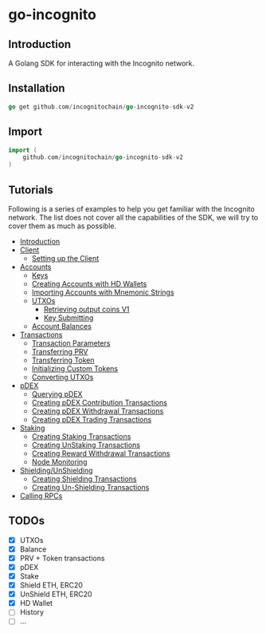 # go-incognito
## Introduction
A Golang SDK for interacting with the Incognito network.

## Installation
```go
go get github.com/incognitochain/go-incognito-sdk-v2
```

## Import
```go
import (
    github.com/incognitochain/go-incognito-sdk-v2
)
```

## Tutorials
Following is a series of examples to help you get familiar with the Incognito network. The list does not cover all the capabilities of the SDK, we will try to cover them as much as possible. 

* [Introduction](tutorials/docs/intro/intro.md)
* [Client](tutorials/docs/client)
    * [Setting up the Client](tutorials/docs/client/client.md)
* [Accounts](tutorials/docs/accounts)
    * [Keys](tutorials/docs/accounts/keys.md)
    * [Creating Accounts with HD Wallets](tutorials/docs/accounts/hdwallet_create.md)
    * [Importing Accounts with Mnemonic Strings](tutorials/docs/accounts/hdwallet_import.md)
    * [UTXOs](tutorials/docs/accounts/utxo.md)
      * [Retrieving output coins V1](tutorials/docs/accounts/utxo_retrieve.md)
      * [Key Submitting](tutorials/docs/accounts/submit_key.md)
    * [Account Balances](tutorials/docs/accounts/balances.md)
* [Transactions](tutorials/docs/transactions)
    * [Transaction Parameters](tutorials/docs/transactions/params.md)
    * [Transferring PRV](tutorials/docs/transactions/raw_tx.md)
    * [Transferring Token](tutorials/docs/transactions/raw_tx_token.md)
    * [Initializing Custom Tokens](tutorials/docs/transactions/init_token.md)
    * [Converting UTXOs](tutorials/docs/transactions/convert.md)
* [pDEX](tutorials/docs/pdex)
    * [Querying pDEX](tutorials/docs/pdex/query.md)
    * [Creating pDEX Contribution Transactions](tutorials/docs/pdex/contribute.md)
    * [Creating pDEX Withdrawal Transactions](tutorials/docs/pdex/withdrawal.md)
    * [Creating pDEX Trading Transactions](tutorials/docs/pdex/trade.md)
* [Staking](tutorials/docs/staking)
    * [Creating Staking Transactions](tutorials/docs/staking/stake.md)
    * [Creating UnStaking Transactions](tutorials/docs/staking/unstake.md)
    * [Creating Reward Withdrawal Transactions](tutorials/docs/staking/withdraw_reward.md)
    * [Node Monitoring](tutorials/docs/staking/node.md)
* [Shielding/UnShielding](tutorials/docs/bridge/bridge.md)
    * [Creating Shielding Transactions](tutorials/docs/bridge/shield.md)
    * [Creating Un-Shielding Transactions](tutorials/docs/bridge/unshield.md)
* [Calling RPCs](tutorials/docs/rpc/rpc.md)
  
## TODOs

- [X] UTXOs
- [X] Balance
- [X] PRV + Token transactions
- [X] pDEX
- [X] Stake
- [X] Shield ETH, ERC20
- [X] UnShield ETH, ERC20
- [X] HD Wallet
- [ ] History
- [ ] ...
